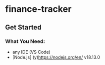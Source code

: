 # finance-tracker

## Get Started

### What You Need:
  - any IDE (VS Code)
  - [Node.js] (y)https://nodejs.org/en/ v18.13.0 
